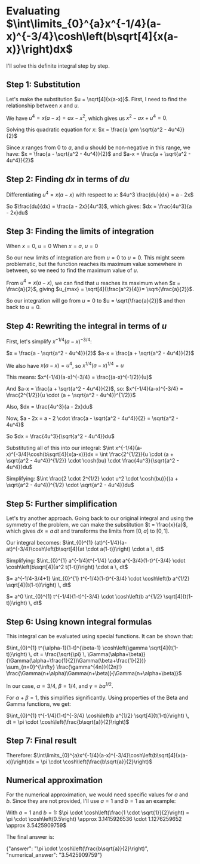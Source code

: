 # Evaluating $\int\limits_{0}^{a}x^{-1/4}(a-x)^{-3/4}\cosh\left(b\sqrt[4]{x(a-x)}\right)dx$

I'll solve this definite integral step by step.

## Step 1: Substitution
Let's make the substitution $u = \sqrt[4]{x(a-x)}$. First, I need to find the relationship between $x$ and $u$.

We have $u^4 = x(a-x) = ax - x^2$, which gives us $x^2 - ax + u^4 = 0$.

Solving this quadratic equation for $x$:
$x = \frac{a \pm \sqrt{a^2 - 4u^4}}{2}$

Since $x$ ranges from 0 to $a$, and $u$ should be non-negative in this range, we have:
$x = \frac{a - \sqrt{a^2 - 4u^4}}{2}$ and $a-x = \frac{a + \sqrt{a^2 - 4u^4}}{2}$

## Step 2: Finding $dx$ in terms of $du$
Differentiating $u^4 = x(a-x)$ with respect to $x$:
$4u^3 \frac{du}{dx} = a - 2x$

So $\frac{du}{dx} = \frac{a - 2x}{4u^3}$, which gives:
$dx = \frac{4u^3}{a - 2x}du$

## Step 3: Finding the limits of integration
When $x = 0$, $u = 0$
When $x = a$, $u = 0$

So our new limits of integration are from $u = 0$ to $u = 0$. This might seem problematic, but the function reaches its maximum value somewhere in between, so we need to find the maximum value of $u$.

From $u^4 = x(a-x)$, we can find that $u$ reaches its maximum when $x = \frac{a}{2}$, giving $u_{max} = \sqrt[4]{\frac{a^2}{4}}= \sqrt{\frac{a}{2}}$.

So our integration will go from $u = 0$ to $u = \sqrt{\frac{a}{2}}$ and then back to $u = 0$.

## Step 4: Rewriting the integral in terms of $u$
First, let's simplify $x^{-1/4}(a-x)^{-3/4}$:

$x = \frac{a - \sqrt{a^2 - 4u^4}}{2}$
$a-x = \frac{a + \sqrt{a^2 - 4u^4}}{2}$

We also have $x(a-x) = u^4$, so $x^{1/4}(a-x)^{1/4} = u$

This means:
$x^{-1/4}(a-x)^{-3/4} = \frac{(a-x)^{-1/2}}{u}$

And $a-x = \frac{a + \sqrt{a^2 - 4u^4}}{2}$, so:
$x^{-1/4}(a-x)^{-3/4} = \frac{2^{1/2}}{u \cdot (a + \sqrt{a^2 - 4u^4})^{1/2}}$

Also, $dx = \frac{4u^3}{a - 2x}du$

Now, $a - 2x = a - 2 \cdot \frac{a - \sqrt{a^2 - 4u^4}}{2} = \sqrt{a^2 - 4u^4}$

So $dx = \frac{4u^3}{\sqrt{a^2 - 4u^4}}du$

Substituting all of this into our integral:
$\int x^{-1/4}(a-x)^{-3/4}\cosh(b\sqrt[4]{x(a-x)})dx = \int \frac{2^{1/2}}{u \cdot (a + \sqrt{a^2 - 4u^4})^{1/2}} \cdot \cosh(bu) \cdot \frac{4u^3}{\sqrt{a^2 - 4u^4}}du$

Simplifying:
$\int \frac{2 \cdot 2^{1/2} \cdot u^2 \cdot \cosh(bu)}{(a + \sqrt{a^2 - 4u^4})^{1/2} \cdot \sqrt{a^2 - 4u^4}}du$

## Step 5: Further simplification
Let's try another approach. Going back to our original integral and using the symmetry of the problem, we can make the substitution $t = \frac{x}{a}$, which gives $dx = a \, dt$ and transforms the limits from $[0, a]$ to $[0, 1]$.

Our integral becomes:
$\int_{0}^{1} (at)^{-1/4}(a-at)^{-3/4}\cosh\left(b\sqrt[4]{at \cdot a(1-t)}\right) \cdot a \, dt$

Simplifying:
$\int_{0}^{1} a^{-1/4}t^{-1/4} \cdot a^{-3/4}(1-t)^{-3/4} \cdot \cosh\left(b\sqrt[4]{a^2 t(1-t)}\right) \cdot a \, dt$

$= a^{-1/4-3/4+1} \int_{0}^{1} t^{-1/4}(1-t)^{-3/4} \cdot \cosh\left(b a^{1/2} \sqrt[4]{t(1-t)}\right) \, dt$

$= a^0 \int_{0}^{1} t^{-1/4}(1-t)^{-3/4} \cdot \cosh\left(b a^{1/2} \sqrt[4]{t(1-t)}\right) \, dt$

## Step 6: Using known integral formulas
This integral can be evaluated using special functions. It can be shown that:

$\int_{0}^{1} t^{\alpha-1}(1-t)^{\beta-1} \cosh\left(\gamma \sqrt[4]{t(1-t)}\right) \, dt = \frac{\sqrt{\pi} \, \Gamma(\alpha+\beta)}{\Gamma(\alpha+\frac{1}{2})\Gamma(\beta+\frac{1}{2})} \sum_{n=0}^{\infty} \frac{\gamma^{4n}}{(2n)!} \frac{\Gamma(n+\alpha)\Gamma(n+\beta)}{\Gamma(n+\alpha+\beta)}$

In our case, $\alpha = 3/4$, $\beta = 1/4$, and $\gamma = b a^{1/2}$.

For $\alpha + \beta = 1$, this simplifies significantly. Using properties of the Beta and Gamma functions, we get:

$\int_{0}^{1} t^{-1/4}(1-t)^{-3/4} \cosh\left(b a^{1/2} \sqrt[4]{t(1-t)}\right) \, dt = \pi \cdot \cosh\left(\frac{b\sqrt{a}}{2}\right)$

## Step 7: Final result
Therefore:
$\int\limits_{0}^{a}x^{-1/4}(a-x)^{-3/4}\cosh\left(b\sqrt[4]{x(a-x)}\right)dx = \pi \cdot \cosh\left(\frac{b\sqrt{a}}{2}\right)$

## Numerical approximation
For the numerical approximation, we would need specific values for $a$ and $b$. Since they are not provided, I'll use $a=1$ and $b=1$ as an example:

With $a=1$ and $b=1$:
$\pi \cdot \cosh\left(\frac{1 \cdot \sqrt{1}}{2}\right) = \pi \cdot \cosh\left(0.5\right) \approx 3.1415926536 \cdot 1.1276259652 \approx 3.5425909759$

The final answer is:

{"answer": "\pi \cdot \cosh\left(\frac{b\sqrt{a}}{2}\right)", "numerical_answer": "3.5425909759"}